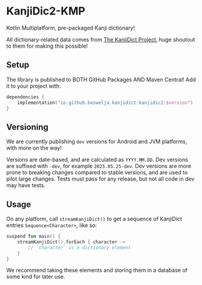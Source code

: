 # KanjiDic2-KMP

Kotlin Multiplatform, pre-packaged Kanji dictionary!

All dictionary-related data comes from [The KanjiDict Project](http://www.edrdg.org/kanjidic/kanjd2index_legacy.html), huge shoutout to them for making this possible!

## Setup

The library is published to BOTH GitHub Packages AND Maven Central! Add it to your project with:

```kt
dependencies {
    implementation("io.github.boswelja.kanjidict:kanjidic2:$version")
}
```

## Versioning

We are currently publishing `dev` versions for Android and JVM platforms, with more on the way!

Versions are date-based, and are calculated as `YYYY.MM.DD`. Dev versions are suffixed with `-dev`,
for example `2025.05.25-dev`. Dev versions are more prone to breaking changes compared to stable
versions, and are used to pilot large changes. Tests must pass for any release, but not all code in
dev may have tests.

## Usage

On any platform, call `streamKanjiDict()` to get a sequence of KanjiDict entries `Sequence<Character>`, like so:

```kt
suspend fun main() {
    streamKanjiDict().forEach { character ->
        // `character` is a dictionary element
    }
}
```

We recommend taking these elements and storing them in a database of some kind for later use.
